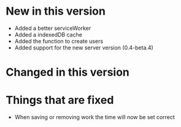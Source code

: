 # New in this version

 - Added a better serviceWorker
 - Added a indexedDB cache
 - Added the function to create users
 - Added support for the new server version (0.4-beta.4)

# Changed in this version

# Things that are fixed

 - When saving or removing work the time will now be set correct